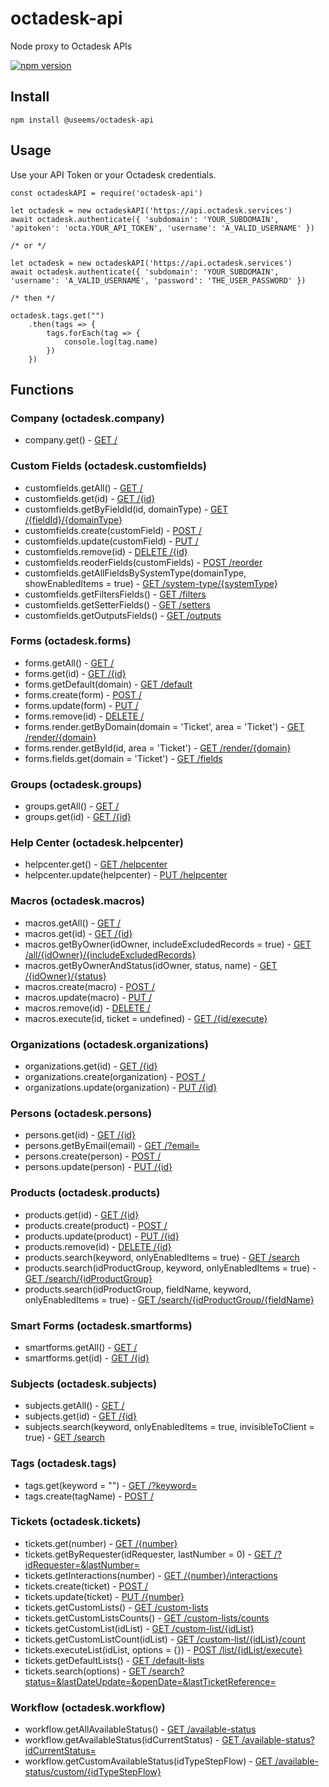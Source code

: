 # octadesk-api
Node proxy to Octadesk APIs

[![npm version](https://badge.fury.io/js/@useems%2Foctadesk-api.svg)](https://badge.fury.io/js/@useems%2Foctadesk-api)

## Install
```
npm install @useems/octadesk-api
```

## Usage
Use your API Token or your Octadesk credentials.

```
const octadeskAPI = require('octadesk-api')

let octadesk = new octadeskAPI('https://api.octadesk.services')
await octadesk.authenticate({ 'subdomain': 'YOUR_SUBDOMAIN', 'apitoken': 'octa.YOUR_API_TOKEN', 'username': 'A_VALID_USERNAME' })

/* or */

let octadesk = new octadeskAPI('https://api.octadesk.services')
await octadesk.authenticate({ 'subdomain': 'YOUR_SUBDOMAIN', 'username': 'A_VALID_USERNAME', 'password': 'THE_USER_PASSWORD' })

/* then */

octadesk.tags.get("")
    .then(tags => {
        tags.forEach(tag => {
            console.log(tag.name)
        })
    })
 ```

## Functions

### Company (octadesk.company)

- company.get() - [GET /](https://api.octadesk.services/docs/#/Company/Get)

### Custom Fields (octadesk.customfields)

- customfields.getAll() - [GET /](https://api.octadesk.services/docs/#/CustomField/Get)
- customfields.get(id) - [GET /{id}](https://api.octadesk.services/docs/#/CustomField/ByIdGet)
- customfields.getByFieldId(id, domainType) - [GET /{fieldId}/{domainType}](https://api.octadesk.services/docs/#/CustomField/ByFieldIdByDomainTypeGet)
- customfields.create(customField) - [POST /](https://api.octadesk.services/docs/#/CustomField/Post)
- customfields.update(customField) - [PUT /](https://api.octadesk.services/docs/#/CustomField/ByIdPut)
- customfields.remove(id) - [DELETE /{id}](https://api.octadesk.services/docs/#/CustomField/ByIdDelete)
- customfields.reoderFields(customFields) - [POST /reorder](https://api.octadesk.services/docs/#/CustomField/ReorderPost)
- customfields.getAllFieldsBySystemType(domainType, showEnabledItems = true) - [GET /system-type/{systemType}](https://api.octadesk.services/docs/#/CustomField/System_typeBySystemTypeGet)
- customfields.getFiltersFields() - [GET /filters](https://api.octadesk.services/docs/#/CustomField/FiltersGet)
- customfields.getSetterFields() - [GET /setters](https://api.octadesk.services/docs/#/CustomField/SettersGet)
- customfields.getOutputsFields() - [GET /outputs](https://api.octadesk.services/docs/#/CustomField/OutputsGet)

### Forms (octadesk.forms)

- forms.getAll() - [GET /]()
- forms.get(id) - [GET /{id}]()
- forms.getDefault(domain) - [GET /default](https://api.octadesk.services/docs/#/Forms/DefaultGet)
- forms.create(form) - [POST /](https://api.octadesk.services/docs/#/Forms/Post)
- forms.update(form) - [PUT /](https://api.octadesk.services/docs/#/Forms/ByIdPut)
- forms.remove(id) - [DELETE /](https://api.octadesk.services/docs/#/Forms/ByIdDelete)
- forms.render.getByDomain(domain = 'Ticket', area = 'Ticket') - [GET /render/{domain}](https://api.octadesk.services/docs/#/Render/RenderByDomainGet)
- forms.render.getById(id, area = 'Ticket') - [GET /render/{domain}](https://api.octadesk.services/docs/#/Render/RenderByIdByFormAreaGet)
- forms.fields.get(domain = 'Ticket') - [GET /fields](https://api.octadesk.services/docs/#/Fields/FieldsGet)

### Groups (octadesk.groups)

- groups.getAll() - [GET /](https://api.octadesk.services/docs/#/groups/getAll)
- groups.get(id) - [GET /{id}](https://api.octadesk.services/docs/#/groups/getById)

### Help Center (octadesk.helpcenter)

- helpcenter.get() - [GET /helpcenter](https://api.octadesk.services/docs/#/HelpCenter/HelpcenterGet)
- helpcenter.update(helpcenter) - [PUT /helpcenter](https://api.octadesk.services/docs/#/HelpCenter/HelpcenterPut)

### Macros (octadesk.macros)

- macros.getAll() - [GET /](https://api.octadesk.services/docs/#/Macro/Get)
- macros.get(id) - [GET /{id}](https://api.octadesk.services/docs/#/Macro/ByIdGet)
- macros.getByOwner(idOwner, includeExcludedRecords = true) - [GET /all/{idOwner}/{includeExcludedRecords}](https://api.octadesk.services/docs/#/Macro/AllByIdOwnerByIncludeExcludedRecordsGet)
- macros.getByOwnerAndStatus(idOwner, status, name) - [GET /{idOwner}/{status}](https://api.octadesk.services/docs/#/Macro/ByIdOwnerByStatusGet)
- macros.create(macro) - [POST /](https://api.octadesk.services/docs/#/Macro/Post)
- macros.update(macro) - [PUT /](https://api.octadesk.services/docs/#/Macro/Put)
- macros.remove(id) - [DELETE /](https://api.octadesk.services/docs/#/Macro/ByIdDelete)
- macros.execute(id, ticket = undefined) - [GET /{id/execute}](https://api.octadesk.services/docs/#/Macro/ByIdExecuteGet)

### Organizations (octadesk.organizations)

- organizations.get(id) - [GET /{id}](https://api.octadesk.services/docs/#/organizations/get)
- organizations.create(organization) - [POST /](https://api.octadesk.services/docs/#/organizations/create)
- organizations.update(organization) - [PUT /{id}](https://api.octadesk.services/docs/#/organizations/update)

### Persons (octadesk.persons)

- persons.get(id) - [GET /{id}](https://api.octadesk.services/docs/#/person/getPerson)
- persons.getByEmail(email) - [GET /?email=](https://api.octadesk.services/docs/#/person/getPerson)
- persons.create(person) - [POST /](https://api.octadesk.services/docs/#/person/createPerson)
- persons.update(person) - [PUT /{id}](https://api.octadesk.services/docs/#/person/updatePerson)

### Products (octadesk.products)

- products.get(id) - [GET /{id}](https://api.octadesk.services/docs/#/Product/ByIdGet)
- products.create(product) - [POST /](https://api.octadesk.services/docs/#/Product/Post)
- products.update(product) - [PUT /{id}](https://api.octadesk.services/docs/#/Product/ByIdPut)
- products.remove(id) - [DELETE /{id}](https://api.octadesk.services/docs/#/Product/ByIdDelete)
- products.search(keyword, onlyEnabledItems = true) - [GET /search](https://api.octadesk.services/docs/#/Product/SearchGet)
- products.search(idProductGroup, keyword, onlyEnabledItems = true) - [GET /search/{idProductGroup}](https://api.octadesk.services/docs/#/Product/SearchByIdProductGroupGet)
- products.search(idProductGroup, fieldName, keyword, onlyEnabledItems = true) - [GET /search/{idProductGroup/{fieldName}](https://api.octadesk.services/docs/#/Product/SearchByIdProductGroupByFieldNameGet)

### Smart Forms (octadesk.smartforms)

- smartforms.getAll() - [GET /](https://api.octadesk.services/docs/#/SmartForms/Get)
- smartforms.get(id) - [GET /{id}](https://api.octadesk.services/docs/#/SmartForms/ByIdGet)

### Subjects (octadesk.subjects)

- subjects.getAll() - [GET /](https://api.octadesk.services/docs/#/Subjects/Get)
- subjects.get(id) - [GET /{id}](https://api.octadesk.services/docs/#/Subjects/ByIdGet)
- subjects.search(keyword, onlyEnabledItems = true, invisibleToClient = true) - [GET /search](https://api.octadesk.services/docs/#/Subjects/SearchGet)

### Tags (octadesk.tags)

- tags.get(keyword = "") - [GET /?keyword=](https://api.octadesk.services/docs/#/tags/getTags)
- tags.create(tagName) - [POST /](https://api.octadesk.services/docs/#/tags/addTag)

### Tickets (octadesk.tickets)

- tickets.get(number) - [GET /{number}](https://api.octadesk.services/docs/#/Tickets/get)
- tickets.getByRequester(idRequester, lastNumber = 0) - [GET /?idRequester=&lastNumber=](https://api.octadesk.services/docs/#/Tickets/searchRequesterTickets)
- tickets.getInteractions(number) - [GET /{number}/interactions](https://api.octadesk.services/docs/#/Tickets/getInteractions)
- tickets.create(ticket) - [POST /](https://api.octadesk.services/docs/#/Tickets/create)
- tickets.update(ticket) - [PUT /{number}](https://api.octadesk.services/docs/#/Tickets/update)
- tickets.getCustomLists() - [GET /custom-lists](https://api.octadesk.services/docs/#/Tickets_Lists/getCustomTicketLists)
- tickets.getCustomListsCounts() - [GET /custom-lists/counts](https://api.octadesk.services/docs/#/Tickets_Lists/countCustomTicketLists)
- tickets.getCustomList(idList) - [GET /custom-list/{idList}](https://api.octadesk.services/docs/#/Tickets_Lists/getCustomTicketList)
- tickets.getCustomListCount(idList) - [GET /custom-list/{idList}/count](https://api.octadesk.services/docs/#/Tickets_Lists/countCustomTicketList)
- tickets.executeList(idList, options = {}) - [POST /list/{idList/execute}](https://api.octadesk.services/docs/#/Tickets_Lists/executeTicketList)
- tickets.getDefaultLists() - [GET /default-lists](https://api.octadesk.services/docs/#/Tickets_Lists/getTicketsSummary)
- tickets.search(options) - [GET /search?status=&lastDateUpdate=&openDate=&lastTicketReference=](https://api.octadesk.services/docs/#/Search_Tickets/searchTickets)

### Workflow (octadesk.workflow)

- workflow.getAllAvailableStatus() - [GET /available-status](https://api.octadesk.services/docs/#/Workflow/Available_statusGet)
- workflow.getAvailableStatus(idCurrentStatus) - [GET /available-status?idCurrentStatus=](https://api.octadesk.services/docs/#/Workflow/Available_statusGet)
- workflow.getCustomAvailableStatus(idTypeStepFlow) - [GET /available-status/custom/{idTypeStepFlow}](https://api.octadesk.services/docs/#/Workflow/Available_statusCustomByIdTypeStepFlowGet)
